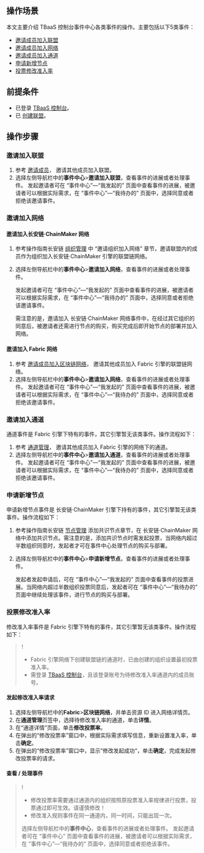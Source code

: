 ## 操作场景

本文主要介绍 TBaaS 控制台事件中心各类事件的操作。主要包括以下5类事件：

 - [邀请成员加入联盟](#league)
 - [邀请成员加入网络](#net)
 - [邀请成员加入通道](#aisle)
 - [申请新增节点](consensus)
 - [投票修改准入率](#change)



## 前提条件

- 已登录 [TBaaS 控制台](https://console.cloud.tencent.com/tbaas)。
- 已 [创建联盟](https://cloud.tencent.com/document/product/663/38470#.E5.88.9B.E5.BB.BA.E8.81.94.E7.9B.9F)。



## 操作步骤

### 邀请加入联盟[](id:league)

1. 参考 [邀请成员](https://cloud.tencent.com/document/product/663/40609)， 邀请其他成员加入联盟。
2. 选择左侧导航栏中的**事件中心**>**邀请加入联盟**，查看事件的进展或者处理事件。
   发起邀请者可在 “事件中心”—“我发起的” 页面中查看事件的进展，被邀请者可以根据实际需求，在 “事件中心”—“我待办的” 页面中，选择同意或者拒绝该邀请事件。



### 邀请加入网络[](id:net)

#### 邀请加入长安链·ChainMaker 网络

1. 参考操作指南长安链 [组织管理](https://cloud.tencent.com/document/product/663/60108) 中 “邀请组织加入网络” 章节，邀请联盟内的成员作为组织加入长安链·ChainMaker 引擎的联盟链网络。
2. 选择左侧导航栏中的**事件中心**>**邀请加入网络**，查看事件的进展或者处理事件。

   发起邀请者可在 “事件中心”—“我发起的” 页面中查看事件的进展，被邀请者可以根据实际需求，在 “事件中心”—“我待办的” 页面中，选择同意或者拒绝该邀请事件。

   需注意的是，邀请加入 长安链·ChainMaker 网络事件中，在经过其它组织的同意后，被邀请者还需进行节点的购买，购买完成后即开始节点的部署并加入网络。



#### 邀请加入 Fabric 网络

1. 参考 [邀请成员加入区块链网络](https://cloud.tencent.com/document/product/663/40609)， 邀请其他成员加入 Fabric 引擎的联盟链网络。
2. 选择左侧导航栏中的**事件中心**>**邀请加入网络**，查看事件的进展或者处理事件。
   发起邀请者可在 “事件中心”—“我发起的” 页面中查看事件的进展，被邀请者可以根据实际需求，在 “事件中心”—“我待办的” 页面中，选择同意或者拒绝该邀请事件。



### 邀请加入通道[](id:aisle)

通道事件是 Fabric 引擎下特有的事件，其它引擎暂无该类事件。操作流程如下：

1. 参考 [通道管理](https://cloud.tencent.com/document/product/663/38474)， 邀请其他成员加入 Fabric 引擎的网络下的通道。
2. 选择左侧导航栏中的**事件中心**>**邀请加入通道**，查看事件的进展或者处理事件。
   发起邀请者可在 “事件中心”—“我发起的” 页面中查看事件的进展，被邀请者可以根据实际需求，在 “事件中心”—“我待办的” 页面中，选择同意或者拒绝该邀请事件。



### 申请新增节点[](id:consensus)

申请新增节点事件是 长安链·ChainMaker 引擎下持有的事件，其它引擎暂无该类事件。操作流程如下：

1. 参考操作指南长安链 [节点管理](https://cloud.tencent.com/document/product/663/60102) 添加共识节点章节，在 长安链·ChainMaker 网络中添加共识节点。需注意的是，添加共识节点时需发起投票，当网络内超过半数组织同意时，发起者才可在事件中心处理节点的购买与部署。

2. 选择左侧导航栏中的**事件中心**>**申请新增节点**，查看事件的进展或者处理事件。

   发起者发起申请后，可在 “事件中心”—“我发起的” 页面中查看事件的投票进展。当网络内超过半数组织投票同意后，发起者可在 “事件中心”—“我待办的” 页面中继续处理该事件，进行节点的购买与部署。 





### 投票修改准入率[](id:change)

修改准入率事件是 Fabric 引擎下特有的事件，其它引擎暂无该类事件。操作流程如下：

>!
>- Fabric 引擎网络下创建联盟链的通道时，已由创建的组织设置最初投票准入率。
>- 需登录 [TBaaS 控制台](https://console.cloud.tencent.com/tbaas)，且该登录账号为待修改准入率通道内的成员账号。


#### 发起修改准入率请求

1.  选择左侧导航栏中的**Fabric**>**区块链网络**，并单击资源 ID 进入网络详情页。
2.  在**通道管理**页签中，选择待修改准入率的通道，单击**详情**。
3.  在“通道详情”页面，单击**修改投票率**。
4.  在弹出的“修改投票率”窗口中，根据实际需求填写信息，重新设置准入率，单击**确定**。
5.  在弹出的“修改投票率”窗口中，显示”修改发起成功“，单击**确定**，完成发起修改投票率的请求。



#### 查看 / 处理事件

>!
>- 修改投票率需要通过通道内的组织按照原投票准入率规律进行投票，投票通过即可生效。请谨慎修改！
>- 修改准入规则事件在同一通道内，同一时间，只能出现一次。
>
>选择左侧导航栏中的**事件中心**，查看事件的进展或者处理事件。
>发起邀请者可在 “事件中心” 页面中查看事件的进展，被邀请者可以根据实际需求，在 “事件中心”—“我待办的” 页面中，选择同意或者拒绝该事件。

